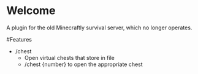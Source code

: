 # Welcome
A plugin for the old Minecraftly survival server, which no longer operates.

#Features
- /chest
  - Open virtual chests that store in file
  - /chest {number} to open the appropriate chest
